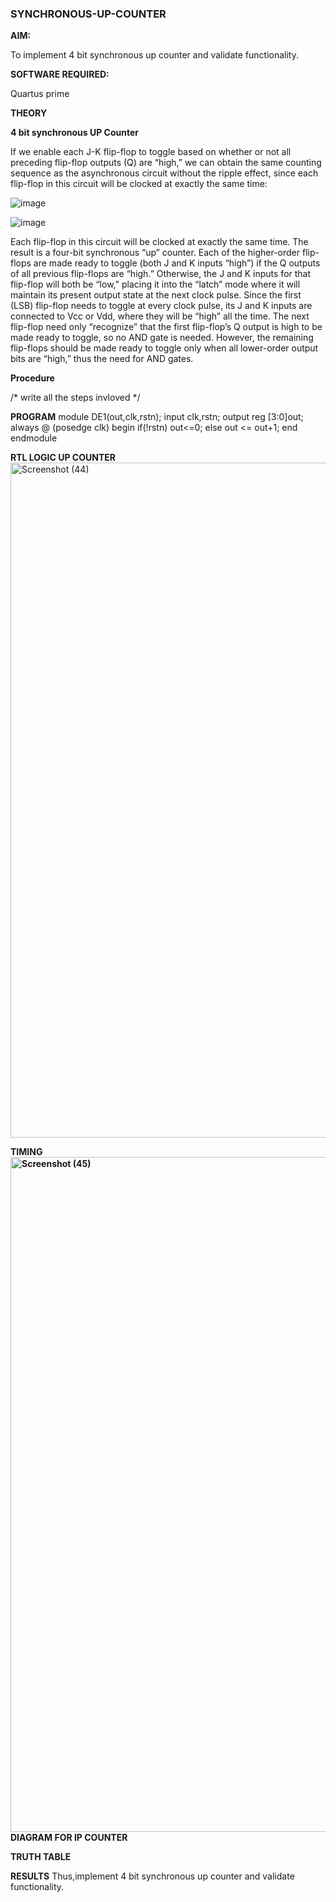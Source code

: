 ### SYNCHRONOUS-UP-COUNTER

**AIM:**

To implement 4 bit synchronous up counter and validate functionality.

**SOFTWARE REQUIRED:**

Quartus prime

**THEORY**

**4 bit synchronous UP Counter**

If we enable each J-K flip-flop to toggle based on whether or not all preceding flip-flop outputs (Q) are “high,” we can obtain the same counting sequence as the asynchronous circuit without the ripple effect, since each flip-flop in this circuit will be clocked at exactly the same time:

![image](https://github.com/naavaneetha/SYNCHRONOUS-UP-COUNTER/assets/154305477/d5db3fa0-e413-404c-b80e-b2f39d82e7e8)


![image](https://github.com/naavaneetha/SYNCHRONOUS-UP-COUNTER/assets/154305477/52cb61eb-d04b-442d-810c-31185a68410b)

Each flip-flop in this circuit will be clocked at exactly the same time.
The result is a four-bit synchronous “up” counter. Each of the higher-order flip-flops are made ready to toggle (both J and K inputs “high”) if the Q outputs of all previous flip-flops are “high.”
Otherwise, the J and K inputs for that flip-flop will both be “low,” placing it into the “latch” mode where it will maintain its present output state at the next clock pulse.
Since the first (LSB) flip-flop needs to toggle at every clock pulse, its J and K inputs are connected to Vcc or Vdd, where they will be “high” all the time.
The next flip-flop need only “recognize” that the first flip-flop’s Q output is high to be made ready to toggle, so no AND gate is needed.
However, the remaining flip-flops should be made ready to toggle only when all lower-order output bits are “high,” thus the need for AND gates.

**Procedure**

/* write all the steps invloved */

**PROGRAM**
module DE1(out,clk,rstn);
input clk,rstn;
output reg [3:0]out;
always @ (posedge clk)
begin
	if(!rstn)
		out<=0;
	else
		out <= out+1;
end
endmodule

**RTL LOGIC UP COUNTER**
<img width="1920" height="1080" alt="Screenshot (44)" src="https://github.com/user-attachments/assets/ad19cdd5-6036-4429-9c86-e8ab8ef706db" />


**TIMING<img width="1920" height="1080" alt="Screenshot (45)" src="https://github.com/user-attachments/assets/e049fc5c-d36c-4e81-9d10-ad58e254d0bd" />
 DIAGRAM FOR IP COUNTER**

**TRUTH TABLE**

**RESULTS**
Thus,implement 4 bit synchronous up counter and validate functionality.
